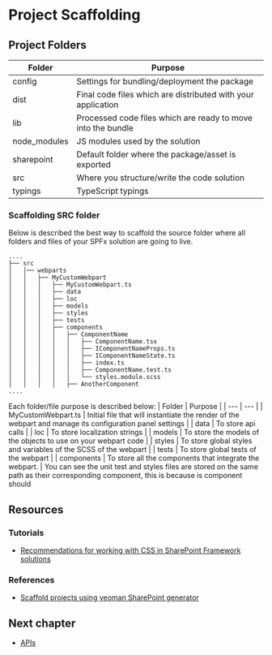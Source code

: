 # Project Scaffolding


## Project Folders
| Folder | Purpose |
| --- | --- |
| config | Settings for bundling/deployment the package |
| dist |	Final code files which are distributed with your application |
| lib |	Processed code files which are ready to move into the bundle |
| node_modules |JS modules used by the solution |
| sharepoint | Default folder where the package/asset is exported |
| src |	Where you structure/write the code solution |
| typings |	TypeScript typings |


### Scaffolding SRC folder
Below is described the best way to scaffold the source folder where all folders and files of your SPFx solution are going to live.

    ....
    ├── src
    │   │── webparts
    │   │   ├── MyCustomWebpart
    │   │   │   ├── MyCustomWebpart.ts
    │   │   │   ├── data
    │   │   │   ├── loc
    │   │   │   ├── models
    │   │   │   ├── styles
    │   │   │   ├── tests
    │   │   │   ├── components
    │   │   │   │   ├── ComponentName
    │   │   │   │   │   ├── ComponentName.tsx
    │   │   │   │   │   ├── IComponentNameProps.ts
    │   │   │   │   │   ├── IComponentNameState.ts
    │   │   │   │   │   ├── index.ts
    │   │   │   │   │   ├── ComponentName.test.ts
    │   │   │   │   │   └── styles.module.scss
    │   │   │   │   ├── AnotherComponent
    ....

Each folder/file purpose is described below:
| Folder | Purpose |
| --- | --- |
| MyCustomWebpart.ts | Initial file that will instantiate the render of the webpart and manage its configuration panel settings |
| data | To store api calls |
| loc | To store localization strings |
| models | To store the models of the objects to use on your webpart code |
| styles | To store global styles and variables of the SCSS of the webpart |
| tests | To store global tests of the webpart |
| components | To store all the components that integrate the webpart. |
 You can see the unit test  and styles files are stored on the same path as their corresponding component, this is because is component should

## Resources
### Tutorials

  * [Recommendations for working with CSS in SharePoint Framework solutions](https://docs.microsoft.com/en-us/sharepoint/dev/spfx/css-recommendations)

### References
  * [Scaffold projects using yeoman SharePoint generator](https://docs.microsoft.com/en-us/sharepoint/dev/spfx/toolchain/scaffolding-projects-using-yeoman-sharepoint-generator)

## Next chapter
  * [APIs](./APIs)
